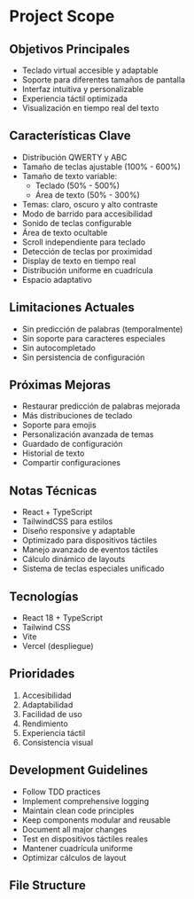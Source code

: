 # Project Scope

## Objetivos Principales

- Teclado virtual accesible y adaptable
- Soporte para diferentes tamaños de pantalla
- Interfaz intuitiva y personalizable
- Experiencia táctil optimizada
- Visualización en tiempo real del texto

## Características Clave

- Distribución QWERTY y ABC
- Tamaño de teclas ajustable (100% - 600%)
- Tamaño de texto variable:
  - Teclado (50% - 500%)
  - Área de texto (50% - 300%)
- Temas: claro, oscuro y alto contraste
- Modo de barrido para accesibilidad
- Sonido de teclas configurable
- Área de texto ocultable
- Scroll independiente para teclado
- Detección de teclas por proximidad
- Display de texto en tiempo real
- Distribución uniforme en cuadrícula
- Espacio adaptativo

## Limitaciones Actuales

- Sin predicción de palabras (temporalmente)
- Sin soporte para caracteres especiales
- Sin autocompletado
- Sin persistencia de configuración

## Próximas Mejoras

- Restaurar predicción de palabras mejorada
- Más distribuciones de teclado
- Soporte para emojis
- Personalización avanzada de temas
- Guardado de configuración
- Historial de texto
- Compartir configuraciones

## Notas Técnicas

- React + TypeScript
- TailwindCSS para estilos
- Diseño responsive y adaptable
- Optimizado para dispositivos táctiles
- Manejo avanzado de eventos táctiles
- Cálculo dinámico de layouts
- Sistema de teclas especiales unificado

## Tecnologías

- React 18 + TypeScript
- Tailwind CSS
- Vite
- Vercel (despliegue)

## Prioridades

1. Accesibilidad
2. Adaptabilidad
3. Facilidad de uso
4. Rendimiento
5. Experiencia táctil
6. Consistencia visual

## Development Guidelines

- Follow TDD practices
- Implement comprehensive logging
- Maintain clean code principles
- Keep components modular and reusable
- Document all major changes
- Test en dispositivos táctiles reales
- Mantener cuadrícula uniforme
- Optimizar cálculos de layout

## File Structure
